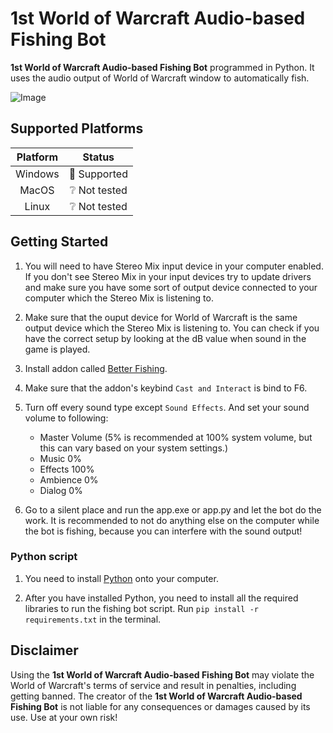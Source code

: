 # 1st World of Warcraft Audio-based Fishing Bot

**1st World of Warcraft Audio-based Fishing Bot** programmed in Python. It uses the audio output of World of Warcraft window to automatically fish.

![Image](https://static.icy-veins.com/images/wow/og-image-fishing.jpg)

## Supported Platforms

| Platform | Status                     |
|:--------:|:--------------------------:|
| Windows  | :green_heart: Supported    |
| MacOS    | :grey_question: Not tested |
| Linux    | :grey_question: Not tested |

## Getting Started

1. You will need to have Stereo Mix input device in your computer enabled. If you don't see Stereo Mix in your input devices try to update drivers and make sure you have some sort of output device connected to your computer which the Stereo Mix is listening to.

2. Make sure that the ouput device for World of Warcraft is the same output device which the Stereo Mix is listening to. You can check if you have the correct setup by looking at the dB value when sound in the game is played.

3. Install addon called [Better Fishing](https://www.curseforge.com/wow/addons/better-fishing).

4. Make sure that the addon's keybind ```Cast and Interact``` is bind to F6.

5. Turn off every sound type except ```Sound Effects```. And set your sound volume to following:
    - Master Volume (5% is recommended at 100% system volume, but this can vary based on your system settings.)
    - Music 0%
    - Effects 100%
    - Ambience 0%
    - Dialog 0%

6. Go to a silent place and run the app.exe or app.py and let the bot do the work. It is recommended to not do anything else on the computer while the bot is fishing, because you can interfere with the sound output!

### Python script

1. You need to install [Python](https://www.python.org/downloads/) onto your computer.

2. After you have installed Python, you need to install all the required libraries to run the fishing bot script. Run ```pip install -r requirements.txt``` in the terminal.

## Disclaimer
Using the **1st World of Warcraft Audio-based Fishing Bot** may violate the World of Warcraft's terms of service and result in penalties, including getting banned. The creator of the **1st World of Warcraft Audio-based Fishing Bot** is not liable for any consequences or damages caused by its use. Use at your own risk!